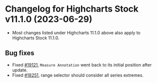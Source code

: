 # Changelog for Highcharts Stock v11.1.0 (2023-06-29)

- Most changes listed under Highcharts 11.1.0 above also apply to Highcharts Stock 11.1.0.

## Bug fixes
- Fixed [#19121](https://github.com/highcharts/highcharts/issues/19121), `Measure Annotation` went back to its initial position after update.
- Fixed [#18251](https://github.com/highcharts/highcharts/issues/18251), range selector should consider all series extremes.
